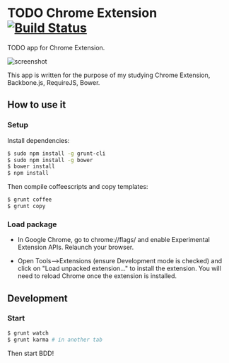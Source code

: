 # TODO Chrome Extension [![Build Status](https://travis-ci.org/p-baleine/todo-extension.png?branch=master)](https://travis-ci.org/p-baleine/todo-extension)

TODO app for Chrome Extension.

![screenshot](https://raw.github.com/p-baleine/todo-extension/master/screenshot.png)

This app is written for the purpose of my studying
Chrome Extension, Backbone.js, RequireJS, Bower.

## How to use it

### Setup

Install dependencies:

```bash
$ sudo npm install -g grunt-cli
$ sudo npm install -g bower
$ bower install
$ npm install
```

Then compile coffeescripts and copy templates:

```bash
$ grunt coffee
$ grunt copy
```

### Load package

* In Google Chrome, go to chrome://flags/ and enable Experimental Extension APIs. Relaunch your browser.

* Open Tools-->Extensions (ensure Development mode is checked) and click on "Load unpacked extension..." to install the extension. You will need to reload Chrome once the extension is installed.

## Development

### Start

```bash
$ grunt watch
$ grunt karma # in another tab
```

Then start BDD!
